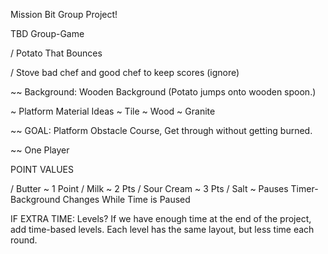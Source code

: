 Mission Bit Group Project!

TBD Group-Game

/ Potato That Bounces

/ Stove bad chef and good chef to keep scores (ignore)

~~ Background: Wooden Background
  (Potato jumps onto wooden spoon.)

  ~ Platform Material Ideas
    ~ Tile
    ~ Wood
    ~ Granite

~~ GOAL: Platform Obstacle Course, Get through without getting burned.

~~ One Player

POINT VALUES

/ Butter ~ 1 Point
/ Milk ~ 2 Pts
/ Sour Cream ~ 3 Pts
/ Salt ~ Pauses Timer- Background Changes While Time is Paused

IF EXTRA TIME:
Levels? If we have enough time at the end of the project, add time-based levels.
Each level has the same layout, but less time each round.
